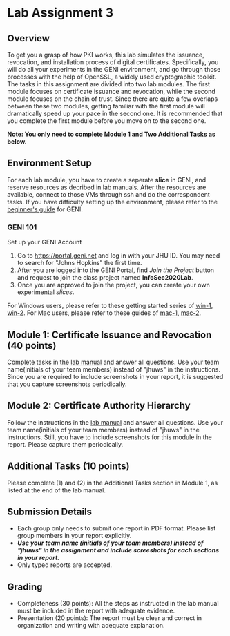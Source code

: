# Lab Assignment 3

## Overview

To get you a grasp of how PKI works, this lab simulates the issuance, revocation, and installation process of digital certificates. Specifically, you will do all your experiments in the GENI environment, and go through those processes with the help of OpenSSL, a widely used cryptographic toolkit. The tasks in this assignment are divided into two lab modules. The first module focuses on certificate issuance and revocation, while the second module focuses on the chain of trust. Since there are quite a few overlaps between these two modules, getting familiar with the first module will dramatically speed up your pace in the second one. It is recommended that you complete the first module before you move on to the second one.

**Note: You only need to complete Module 1 and Two Additional Tasks as below.**

## Environment Setup

For each lab module, you have to create a seperate **slice** in GENI, and reserve resources as decribed in lab manuals. After the resources are available, connect to those VMs through ssh and do the correspondent tasks. If you have difficulty setting up the environment, please refer to the [beginner's guide](http://groups.geni.net/geni/wiki/GENIExperimenter/Tutorials) for GENI.

### GENI 101

Set up your GENI Account

1. Go to https://portal.geni.net and log in with your JHU ID. You may need to search for "Johns Hopkins" the first time.
2. After you are logged into the GENI Portal, find _Join the Project_ button and request to join the class project named **InfoSec2020Lab**.
3. Once you are approved to join the project, you can create your own experimental _slices_.

For Windows users, please refer to these getting started series of [win-1](http://mountrouidoux.people.cofc.edu/CyberPaths/GettingStartedWindows.html), [win-2](http://mountrouidoux.people.cofc.edu/CyberPaths/GettingStartedWindowsHelloGENI.html).
For Mac users, please refer to these guides of [mac-1](http://mountrouidoux.people.cofc.edu/CyberPaths/GettingStartedMac.html), [mac-2](http://mountrouidoux.people.cofc.edu/CyberPaths/GettingStartedMacHelloGENI.html).

## Module 1: Certificate Issuance and Revocation (40 points)

Complete tasks in the [lab manual](module1/README.md) and answer all questions. Use your team name(initials of your team members) instead of "jhuws" in the instructions. Since you are required to include screenshots in your report, it is suggested that you capture screenshots periodically.

## Module 2: Certificate Authority Hierarchy

Follow the instructions in the [lab manual](module2/README.md) and answer all questions. Use your team name(initials of your team members) instead of "jhuws" in the instructions. Still, you have to include screenshots for this module in the report. Please capture them periodically.

## Additional Tasks (10 points)

Please complete (1) and (2) in the Additional Tasks section in Module 1, as listed at the end of the lab manual.

## Submission Details

- Each group only needs to submit one report in PDF format. Please list group members in your report explicitly.
- **_Use your team name (initials of your team members) instead of "jhuws" in the assignment and include screeshots for each sections in your report._**
- Only typed reports are accepted.

## Grading

- Completeness (30 points): All the steps as instructed in the lab manual must be included in the report with adequate evidence.
- Presentation (20 points): The report must be clear and correct in organization and writing with adequate explanation.
